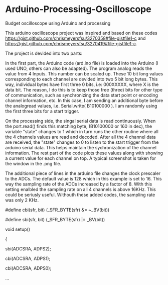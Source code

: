 # Arduino-Processing-Oscilloscope
Budget oscilloscope using Arduino and processing

This arduino oscilloscope project was inspired and based on these codes https://gist.github.com/chrismeyersfsu/3270358#file-gistfile1-c
and https://gist.github.com/chrismeyersfsu/3270419#file-gistfile1-c.

The project is devided into two parts:

In the first part, the Arduino code (ard.ino file) is loaded into the Arduino (I used UNO, others can also be adapted). The program analog reads the value from 4 Inputs. This number can be scaled up. These 10 bit long values corresponding to each channel are devided into two 5 bit long bytes. This way, individual bytes have first three 0 bits, i.e: 000XXXXX, where X is the data bit. The reason, I do this is to keep those free (three) bits for other type of communication, such as synchronizing the data start point or encoding channel information, etc. In this case, I am sending an additional byte before the analogread values, i.e. Serial.write( B10100000 ). I am randomly using the first three bits for a start trigger.

On the processing side, the singal serial data is read continuously. When the port.read() finds this matching byte, (B10100000 or 160 in dec), 
the variable "state" changes to 1 which in turn runs the other routine where all the 4 channels values are read and decoded. After all the 4 channel data are received, the "state" changes to 0 to listen to the start trigger from the arduino serial data. This helps maintain the sychronization of the channel information. The rest part of the code plots these values along with showing a current value for each channel on top. A typical screenshot is taken for the window in the .png file.

The additional piece of lines in the arduino file changes the clock prescaler to the ADCs. The default value is 128 which in this example
is set to 16. This way the sampling rate of the ADCs increased by a factor of 8. With this setting enalbled the sampling rate on all 4 channels is above 16KHz. This could be seriusly useful. Withouth these added codes, the sampling rate was only 2 KHz.

#define cbi(sfr, bit) (_SFR_BYTE(sfr) &= ~_BV(bit))

#define sbi(sfr, bit) (_SFR_BYTE(sfr) |= _BV(bit))

void setup()

{

sbi(ADCSRA, ADPS2);

cbi(ADCSRA, ADPS1);

cbi(ADCSRA, ADPS0);

...
